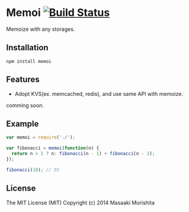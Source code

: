 # Memoi [![Build Status](https://travis-ci.org/morishitter/memoi.svg)](https://travis-ci.org/morishitter/memoi)

Memoize with any storages.

## Installation

```
npm install memoi
```

## Features

- Adopt KVS(ex. memcached, redis), and use same API with memoize.

comming soon.

## Example

```javascript
var memoi = require('./');

var fibonacci = memoi(function(n) {
  return n < 2 ? n: fibonacci(n - 1) + fibonacci(n - 2);
});

fibonacci(10); // 55
```

## License
The MIT License (MIT)
Copyright (c) 2014 Masaaki Morishita

